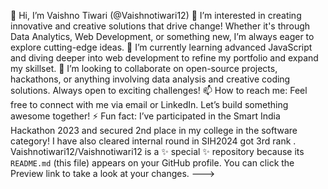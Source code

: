 👋 Hi, I’m Vaishno Tiwari (@Vaishnotiwari12)
👀 I’m interested in creating innovative and creative solutions that drive change! Whether it's through Data Analytics, Web Development, or something new,
   I’m always eager to explore cutting-edge ideas.
🌱 I’m currently learning advanced JavaScript and diving deeper into web development to refine my portfolio and expand my skillset.
💞️ I’m looking to collaborate on open-source projects, hackathons, or anything involving data analysis and creative coding solutions. 
   Always open to exciting challenges!
📫 How to reach me: Feel free to connect with me via email or LinkedIn. Let’s build something awesome together!
⚡ Fun fact: I’ve participated in the Smart India Hackathon 2023 and secured 2nd place in my college in the software category! I have also cleared internal round in SIH2024 got 3rd rank .
Vaishnotiwari12/Vaishnotiwari12 is a ✨ special ✨ repository because its `README.md` (this file) appears on your GitHub profile.
You can click the Preview link to take a look at your changes.
--->
